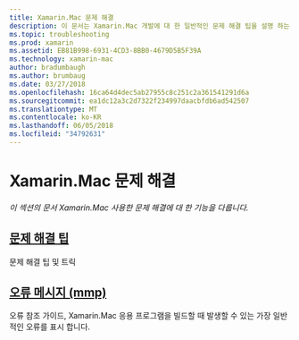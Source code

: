 ```yaml
---
title: Xamarin.Mac 문제 해결
description: 이 문서는 Xamarin.Mac 개발에 대 한 일반적인 문제 해결 팁을 설명 하는 지침 및 mmp, Mac 응용 프로그램으로 어셈블리를 패키지 하는 도구에서 생성 된 오류를 나열 하는 다른 지침에 연결 됩니다.
ms.topic: troubleshooting
ms.prod: xamarin
ms.assetid: EB81B998-6931-4CD3-8BB0-4679D5B5F39A
ms.technology: xamarin-mac
author: bradumbaugh
ms.author: brumbaug
ms.date: 03/27/2018
ms.openlocfilehash: 16ca64d4dec5ab27955c8c251c2a361541291d6a
ms.sourcegitcommit: ea1dc12a3c2d7322f234997daacbfdb6ad542507
ms.translationtype: MT
ms.contentlocale: ko-KR
ms.lasthandoff: 06/05/2018
ms.locfileid: "34792631"
---
```

# <a name="xamarinmac-troubleshooting"></a>Xamarin.Mac 문제 해결 

_이 섹션의 문서 Xamarin.Mac 사용한 문제 해결에 대 한 기능을 다룹니다._

##  <a name="troubleshooting-tipsmactroubleshootingtroubleshootingmd"></a>[문제 해결 팁](~/mac/troubleshooting/troubleshooting.md)

문제 해결 팁 및 트릭

##  <a name="errors-messages-mmpmactroubleshootingmmp-errorsmd"></a>[오류 메시지 (mmp)](~/mac/troubleshooting/mmp-errors.md)

오류 참조 가이드, Xamarin.Mac 응용 프로그램을 빌드할 때 발생할 수 있는 가장 일반적인 오류를 표시 합니다.


